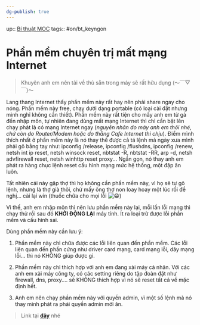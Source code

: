 ```yaml
---
dg-publish: true
---
```

up:: [Bí thuật MOC](../../Maps/Bí%20thuật%20MOC.md)
tags:: #on/bt_keyngon 

# Phần mềm chuyên trị mất mạng Internet
> Khuyên anh em nên tải về thủ sẵn trong máy sẽ rất hữu dụng     (～￣▽￣)～

Lang thang Internet thấy phần mềm này rất hay nên phải share ngay cho nóng. Phần mềm này free, chạy dưới dạng portable (có loại cài đặt nhưng mình nghĩ không cần thiết). Phần mềm này rất tiện cho mấy anh em từ gà đến nhập môn, tự nhiên đang dùng mất mạng Internet thì chỉ cần bật lên chạy phát là có mạng Internet ngay (_nguyên nhân do máy anh em thôi nhé, chứ còn do Router/Modem hoặc do thằng Cafe Internet thì chịu_). Điểm mình thích nhất ở phần mềm này là nó thay thế được cả tá lệnh mà ngày xưa mình phải gõ bằng tay như: ipconfig /release, ipconfig /flushdns, ipconfig /renew, netsh int ip reset, netsh winsock reset, nbtstat -R, nbtstat -RR, arp -d, netsh advfirewall reset, netsh winhttp reset proxy... Ngắn gọn, nó thay anh em phát ra hàng chục lệnh reset cấu hình mạng mức hệ thống, một đập ăn luôn.

Tất nhiên cái này gặp thợ thì họ không cần phần mềm này, vì họ sẽ tự gõ lệnh, nhưng là thợ già thôi, chứ mấy ông thợ non loay hoay một lúc rồi đề nghị... cài lại win (thuốc chữa cho mọi lỗi ![😁](https://static.xx.fbcdn.net/images/emoji.php/v9/ta8/1.5/16/1f601.png))

Vì thế, anh em nhập môn thì nên lưu phần mềm này lại, mỗi lần lỗi mạng thì chạy thử rồi sau đó **KHỞI ĐỘNG LẠI** máy tính. Ít ra loại trừ được lỗi phần mềm và cấu hình sai.

Dùng phần mềm này cần lưu ý:

1. Phần mềm này chỉ chữa được các lỗi liên quan đến phần mềm. Các lỗi liên quan đến phần cứng như driver card mạng, card mạng lỗi, dây mạng lỗi... thì nó KHÔNG giúp được gì.
    
2. Phần mềm này chỉ thích hợp với anh em đang xài máy cá nhân. Với các anh em xài máy công ty, có các setting riêng do tập đoàn đặt như firewall, dns, proxy.... sẽ KHÔNG thích hợp vì nó sẽ reset tất cả về mặc định hết.
    
3. Anh em nên chạy phần mềm này với quyền admin, vì một số lệnh mà nó thay mình phát ra phải quyền admin mới ăn.  

> Link tại [**đây**](https://l.facebook.com/l.php?u=https%3A%2F%2Fjustpaste.it%2F4xjhu%3Ffbclid%3DIwAR3zt0LpJ3tb7KSyLH3ruK73pe1wp9gAP0tTKuQjny3KNfsey3qPLf5Wbxk&h=AT3VqCC1O1YHki7TADpl4oLoJQoOqXUe5uZiEu0-sTCFL31P4-u9GIpr0MdBH9FDNuM6i9gTfQ90KUBsz8CBIUt39SgNzGQLHyq9zrMU2X2Ot06jxuTLJXsIsiSvaKZih5A3m7yAxr6_6-o-h2KkM-DaJbnqx8hKPRBrlap3zIGOtg18Y6cpgl2x9cIrAEJwhSgwFkpmU3WRqmHifgOR-zAimR9Ge2xGx0Ps_JmcycEL9bZZzw&__tn__=-UK-R&c[0]=AT0f4PYJA6VjrvY2DnBCdUVHxUykZ2cwyDMvo9cBjpJsoEn4eBvRJOxZt01TlGPZKSEAFrhmLdFFarIwYvz-BN3sEmbbve6yK5W1Hp2opoyQQKDtHJhZghKaML8L_pjTT4Myy0Ssr5zYJNtLR0Gn99wgAoifAGB4fafxUSs) nhé
